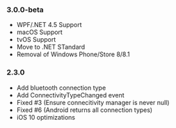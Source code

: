 ### 3.0.0-beta
* WPF/.NET 4.5 Support
* macOS Support
* tvOS Support
* Move to .NET STandard 
* Removal of Windows Phone/Store 8/8.1

### 2.3.0
* Add bluetooth connection type
* Add ConnectivityTypeChanged event
* Fixed #3 (Ensure connecitivity manager is never null)
* Fixed #6 (Android returns all connection types)
* iOS 10 optimizations
